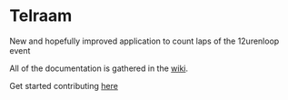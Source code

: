 # Telraam
New and hopefully improved application to count laps of the 12urenloop event

All of the documentation is gathered in the [wiki][telraamwiki].

Get started contributing [here][wikistarted]

[telraamwiki]: https://github.com/12urenloop/Telraam/wiki 
[wikistarted]: https://github.com/12urenloop/Telraam/wiki/Getting-Started
